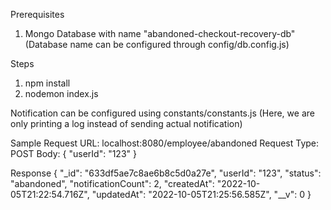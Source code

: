 Prerequisites
1. Mongo Database with name "abandoned-checkout-recovery-db"
(Database name can be configured through config/db.config.js)

Steps
1. npm install
2. nodemon index.js

Notification can be configured using constants/constants.js
(Here, we are only printing a log instead of sending actual notification)

Sample Request
URL: localhost:8080/employee/abandoned
Request Type: POST
Body: {
    "userId": "123"
}

Response
{
    "_id": "633df5ae7c8ae6b8c5d0a27e",
    "userId": "123",
    "status": "abandoned",
    "notificationCount": 2,
    "createdAt": "2022-10-05T21:22:54.716Z",
    "updatedAt": "2022-10-05T21:25:56.585Z",
    "__v": 0
}